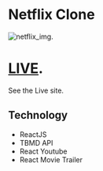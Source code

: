 # Netflix Clone

![netflix_img](https://i.ibb.co/wsgvMHk/netflix-min.jpg).

# [LIVE](https://netflix-clone-by-amir.web.app/).

See the Live site.

## Technology

- ReactJS
- TBMD API
- React Youtube
- React Movie Trailer
